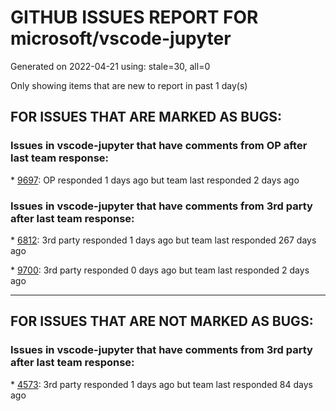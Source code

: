 
# GITHUB ISSUES REPORT FOR microsoft/vscode-jupyter


Generated on 2022-04-21 using: stale=30, all=0


Only showing items that are new to report in past 1 day(s)


## FOR ISSUES THAT ARE MARKED AS BUGS:


### Issues in vscode-jupyter that have comments from OP after last team response:


\* [9697](https://github.com/microsoft/vscode-jupyter/issues/9697 "Plot isn't rendered when using %matplotlib widget"): OP responded 1 days ago but team last responded 2 days ago

### Issues in vscode-jupyter that have comments from 3rd party after last team response:


\* [6812](https://github.com/microsoft/vscode-jupyter/issues/6812 "Jupyter: move cell up/down buttons"): 3rd party responded 1 days ago but team last responded 267 days ago

\* [9700](https://github.com/microsoft/vscode-jupyter/issues/9700 "Jupyter extension starts multiple idle R kernels, clogging up memory"): 3rd party responded 0 days ago but team last responded 2 days ago

---

## FOR ISSUES THAT ARE NOT MARKED AS BUGS:


### Issues in vscode-jupyter that have comments from 3rd party after last team response:


\* [4573](https://github.com/microsoft/vscode-jupyter/issues/4573 "Support a notebook &quot;scratch pad&quot; and/or integrate interactive window experience for notebooks"): 3rd party responded 1 days ago but team last responded 84 days ago
